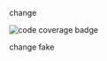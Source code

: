 change


![code coverage badge](https://github.com/SamGalanakis/bootci/actions/workflows/Tests.yml/badge.svg)


change fake